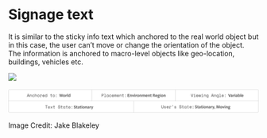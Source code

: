 # Signage text

It is similar to the sticky info text which anchored to the real world object but in this case, the user can’t move or change the orientation of the object. The information is anchored to macro-level objects like geo-location, buildings, vehicles etc.

![](../../.gitbook/assets/NegativeShoddyHarrierhawk-mobile.gif)

![](<../../.gitbook/assets/signage text.png>)



Image Credit: Jake Blakeley
